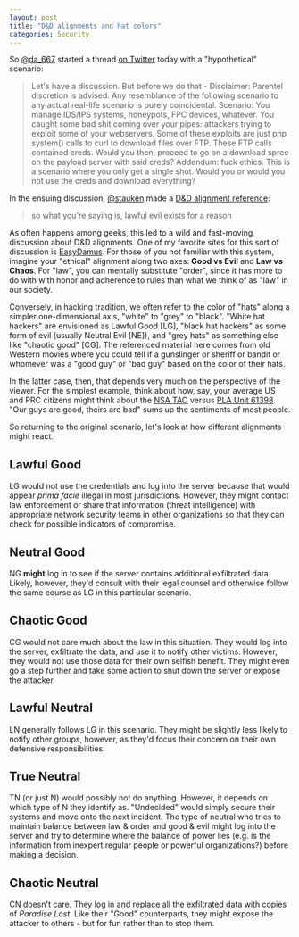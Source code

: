 ```yaml
---
layout: post
title: "D&D alignments and hat colors"
categories: Security
---
```


So [@da_667](https://twitter.com/da_667) started a thread [on Twitter](https://twitter.com/da_667/status/576127675355541504) today with a "hypothetical" scenario:

> Let's have a discussion. But before we do that - Disclaimer: Parentel discretion is advised. Any resemblance of the following scenario to any actual real-life scenario is purely coincidental. Scenario: You manage IDS/IPS systems, honeypots, FPC devices, whatever. You caught some bad shit coming over your pipes: attackers trying to exploit some of your webservers. Some of these exploits are just php system() calls to curl to download files over FTP. These FTP calls contained creds. Would you then, proceed to go on a download spree on the payload server with said creds? Addendum: fuck ethics. This is a scenario where you only get a single shot. Would you or would you not use the creds and download everything?

In the ensuing discussion, [@stauken](https://twitter.com/stauken) made a [D&D alignment reference](https://twitter.com/stauken/status/576132190813057024):
> so what you're saying is, lawful evil exists for a reason

As often happens among geeks, this led to a wild and fast-moving discussion about D&D alignments. One of my favorite sites for this sort of discussion is [EasyDamus](http://www.easydamus.com/alignment.html). For those of you not familiar with this system, imagine your "ethical" alignment along two axes: **Good vs Evil** and **Law vs Chaos**. For "law", you can mentally substitute "order", since it has more to do with with honor and adherence to rules than what we think of as "law" in our society.

Conversely, in hacking tradition, we often refer to the color of "hats" along a simpler one-dimensional axis, "white" to "grey" to "black". "White hat hackers" are envisioned as Lawful Good [LG], "black hat hackers" as some form of evil (usually Neutral Evil [NE]), and "grey hats" as something else like "chaotic good" [CG]. The referenced material here comes from old Western movies where you could tell if a gunslinger or sheriff or bandit or whomever was a "good guy" or "bad guy" based on the color of their hats.

In the latter case, then, that depends very much on the perspective of the viewer. For the simplest example, think about how, say, your average US and PRC citizens might think about the [NSA TAO](http://en.wikipedia.org/wiki/Tailored_Access_Operations) versus [PLA Unit 61398](http://en.wikipedia.org/wiki/PLA_Unit_61398). "Our guys are good, theirs are bad" sums up the sentiments of most people.

So returning to the original scenario, let's look at how different alignments might react.

## Lawful Good

LG would not use the credentials and log into the server because that would appear _prima facie_ illegal in most jurisdictions. However, they might contact law enforcement or share that information (threat intelligence) with appropriate network security teams in other organizations so that they can check for possible indicators of compromise.

## Neutral Good

NG **might** log in to see if the server contains additional exfiltrated data. Likely, however, they'd consult with their legal counsel and otherwise follow the same course as LG in this particular scenario.

## Chaotic Good

CG would not care much about the law in this situation. They would log into the server, exfiltrate the data, and use it to notify other victims. However, they would not use those data for their own selfish benefit. They might even go a step further and take some action to shut down the server or expose the attacker.

## Lawful Neutral

LN generally follows LG in this scenario. They might be slightly less likely to notify other groups, however, as they'd focus their concern on their own defensive responsibilities.

## True Neutral

TN (or just N) would possibly not do anything. However, it depends on which type of N they identify as. "Undecided" would simply secure their systems and move onto the next incident. The type of neutral who tries to maintain balance between law & order and good & evil might log into the server and try to determine where the balance of power lies (e.g. is the information from inexpert regular people or powerful organizations?) before making a decision.

## Chaotic Neutral

CN doesn't care. They log in and replace all the exfiltrated data with copies of _Paradise Lost_. Like their "Good" counterparts, they might expose the attacker to others - but for fun rather than to stop them.
